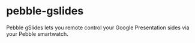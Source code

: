pebble-gslides
==============

Pebble gSlides lets you remote control your Google Presentation sides via your Pebble smartwatch.
